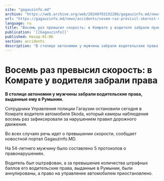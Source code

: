 ```yaml
---
site: "gagauzinfo.md"
archive: "https://web.archive.org/web/20240703192206/gagauzinfo.md/news/accidents/vosem-raz-previsil-skorost-v-komrate-u-voditelya-zabrali-prava"
url: "https://gagauzinfo.md/news/accidents/vosem-raz-previsil-skorost-v-komrate-u-voditelya-zabrali-prava"
language: ru
title: "Восемь раз превысил скорость: в Комрате у водителя забрали права"
publication: '[[Gagauzinfo]]'
published: Назад-01-06
section: accidents
description: "В столице автономии у мужчины забрали водительские права, выданные ему в Румынии."
---
```


# Восемь раз превысил скорость: в Комрате у водителя забрали права

**В столице автономии у мужчины забрали водительские права, выданные ему в Румынии.**

Сотрудники Управления полиции Гагаузии остановили сегодня в Комрате водителя автомобиля Skoda, который камеры наблюдения восемь раз зафиксировали за нарушением правил дорожного движения.

Во всех случаях речь идет о превышении скорости, сообщает новостной портал Gagauzinfo.MD.

На 54-летнего мужчину было составлено 5 протоколов о правонарушениях.

Водитель был оштрафован, а за превышение количества штрафных баллов его водительские права, выданные в Румынии, были аннулированы, а право на управление автомобилем приостановлено.